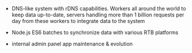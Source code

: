 - DNS-like system with rDNS capabilities. Workers all around the world to keep data up-to-date, servers handling more than 1 billion requests per day from these workers to integrate data to the system

- Node.js ES6 batches to synchronize data with various RTB platforms

- internal admin panel app maintenance & evolution
